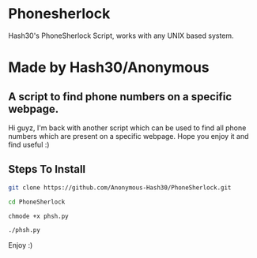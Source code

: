 # Phonesherlock

Hash30's PhoneSherlock Script, works with any UNIX based system.

# Made by Hash30/Anonymous

## A script to find phone numbers on a specific webpage.

Hi guyz, I'm back with another script which can be used to find all phone numbers which are present on a specific webpage. Hope you enjoy it and find useful :)

## Steps To Install

```bash
git clone https://github.com/Anonymous-Hash30/PhoneSherlock.git
```
```bash
cd PhoneSherlock
```
```bash
chmode +x phsh.py
```
```bash
./phsh.py
```
Enjoy :)
